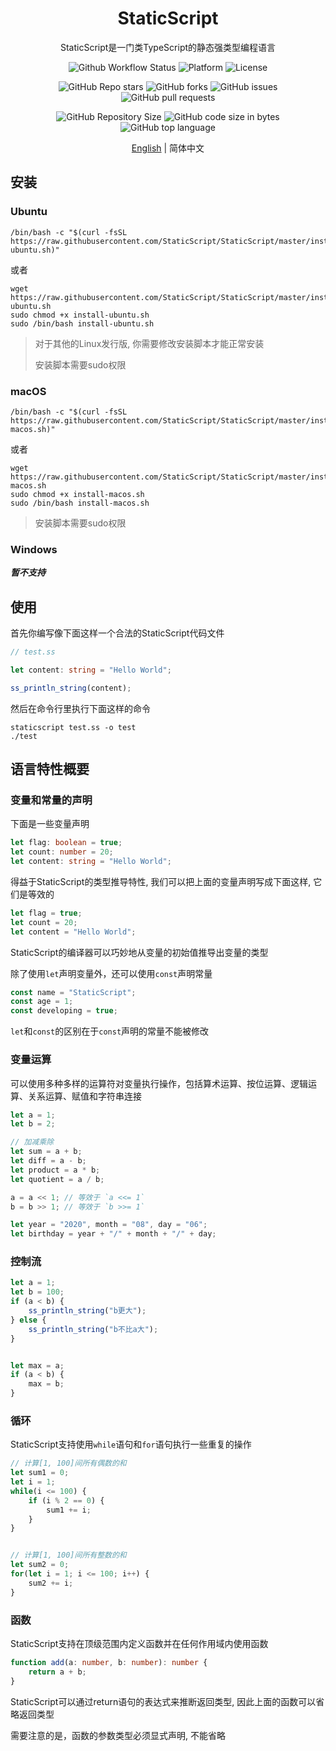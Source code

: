 <h1 align="center">StaticScript</h1>

<div align="center">

StaticScript是一门类TypeScript的静态强类型编程语言

![Github Workflow Status](https://img.shields.io/github/workflow/status/StaticScript/StaticScript/Build?style=flat-square)
![Platform](https://img.shields.io/badge/platform-linux--64%20%7C%20macos--64-brightgreen?style=flat-square)
![License](https://img.shields.io/github/license/StaticScript/StaticScript?style=flat-square)

![GitHub Repo stars](https://img.shields.io/github/stars/StaticScript/StaticScript?style=flat-square&color=brightgreen)
![GitHub forks](https://img.shields.io/github/forks/StaticScript/StaticScript?style=flat-square&color=brightgreen)
![GitHub issues](https://img.shields.io/github/issues-raw/StaticScript/StaticScript?style=flat-square)
![GitHub pull requests](https://img.shields.io/github/issues-pr-raw/StaticScript/StaticScript?style=flat-square)

![GitHub Repository Size](https://img.shields.io/github/repo-size/StaticScript/StaticScript?style=flat-square&color=brightgreen)
![GitHub code size in bytes](https://img.shields.io/github/languages/code-size/StaticScript/StaticScript?style=flat-square&color=brightgreen)
![GitHub top language](https://img.shields.io/github/languages/top/StaticScript/StaticScript?style=flat-square&color=brightgreen)

[English](./README.md) | 简体中文

</div>

## 安装

### Ubuntu

```shell
/bin/bash -c "$(curl -fsSL https://raw.githubusercontent.com/StaticScript/StaticScript/master/install-ubuntu.sh)"
```
或者
```shell
wget https://raw.githubusercontent.com/StaticScript/StaticScript/master/install-ubuntu.sh
sudo chmod +x install-ubuntu.sh
sudo /bin/bash install-ubuntu.sh
```

> 对于其他的Linux发行版, 你需要修改安装脚本才能正常安装
> 
> 安装脚本需要sudo权限

### macOS

```shell
/bin/bash -c "$(curl -fsSL https://raw.githubusercontent.com/StaticScript/StaticScript/master/install-macos.sh)"
```
或者
```shell
wget https://raw.githubusercontent.com/StaticScript/StaticScript/master/install-macos.sh
sudo chmod +x install-macos.sh
sudo /bin/bash install-macos.sh
```

> 安装脚本需要sudo权限

### Windows

**_暂不支持_**


## 使用

首先你编写像下面这样一个合法的StaticScript代码文件
```typescript
// test.ss

let content: string = "Hello World";

ss_println_string(content);
```

然后在命令行里执行下面这样的命令
```shell
staticscript test.ss -o test
./test
```

## 语言特性概要

### 变量和常量的声明

下面是一些变量声明

```typescript
let flag: boolean = true;
let count: number = 20;
let content: string = "Hello World";
```

得益于StaticScript的类型推导特性, 我们可以把上面的变量声明写成下面这样, 它们是等效的

```typescript
let flag = true;
let count = 20;
let content = "Hello World";
```

StaticScript的编译器可以巧妙地从变量的初始值推导出变量的类型

除了使用`let`声明变量外，还可以使用`const`声明常量

```typescript
const name = "StaticScript";
const age = 1;
const developing = true;
```

`let`和`const`的区别在于`const`声明的常量不能被修改

### 变量运算

可以使用多种多样的运算符对变量执行操作，包括算术运算、按位运算、逻辑运算、关系运算、赋值和字符串连接

```typescript
let a = 1;
let b = 2;

// 加减乘除
let sum = a + b;
let diff = a - b;
let product = a * b;
let quotient = a / b;

a = a << 1; // 等效于 `a <<= 1`
b = b >> 1; // 等效于 `b >>= 1`

let year = "2020", month = "08", day = "06";
let birthday = year + "/" + month + "/" + day;
```

### 控制流

```typescript
let a = 1;
let b = 100;
if (a < b) {
    ss_println_string("b更大");
} else {
    ss_println_string("b不比a大");
}


let max = a;
if (a < b) {
    max = b;
}
```

### 循环

StaticScript支持使用`while`语句和`for`语句执行一些重复的操作

```typescript
// 计算[1, 100]间所有偶数的和
let sum1 = 0;
let i = 1;
while(i <= 100) {
    if (i % 2 == 0) {
        sum1 += i;
    }
}


// 计算[1, 100]间所有整数的和
let sum2 = 0;
for(let i = 1; i <= 100; i++) {
    sum2 += i;
}
```

### 函数

StaticScript支持在顶级范围内定义函数并在任何作用域内使用函数

```typescript
function add(a: number, b: number): number {
    return a + b;
}
```

StaticScript可以通过return语句的表达式来推断返回类型, 因此上面的函数可以省略返回类型

需要注意的是，函数的参数类型必须显式声明, 不能省略